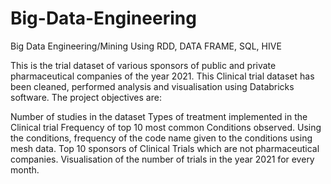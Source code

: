 # Big-Data-Engineering
Big Data Engineering/Mining Using RDD, DATA FRAME, SQL, HIVE

This is the trial dataset of various sponsors of public and private pharmaceutical companies of the year 2021. This Clinical trial dataset has been cleaned, performed analysis and visualisation using Databricks software. The project objectives are:

Number of studies in the dataset
Types of treatment implemented in the Clinical trial
Frequency of top 10 most common Conditions observed.
Using the conditions, frequency of the code name given to the conditions using mesh data.
Top 10 sponsors of Clinical Trials which are not pharmaceutical companies.
Visualisation of the number of trials in the year 2021 for every month.
